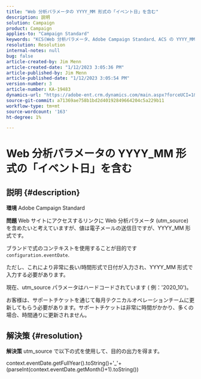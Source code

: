 ```yaml
---
title: "Web 分析パラメータの YYYY_MM 形式の「イベント日」を含む"
description: 説明
solution: Campaign
product: Campaign
applies-to: "Campaign Standard"
keywords: "KCS(Web 分析パラメータ、Adobe Campaign Standard、ACS の YYYY_MM 形式の「イベント日」を含む )"
resolution: Resolution
internal-notes: null
bug: false
article-created-by: Jim Menn
article-created-date: "1/12/2023 3:05:36 PM"
article-published-by: Jim Menn
article-published-date: "1/12/2023 3:05:54 PM"
version-number: 3
article-number: KA-19483
dynamics-url: "https://adobe-ent.crm.dynamics.com/main.aspx?forceUCI=1&pagetype=entityrecord&etn=knowledgearticle&id=e091d78d-8a92-ed11-aad1-6045bd0065f9"
source-git-commit: a71369ae758b1bd2d40192849664204c5a229b11
workflow-type: tm+mt
source-wordcount: '163'
ht-degree: 1%

---
```


# Web 分析パラメータの YYYY_MM 形式の「イベント日」を含む

## 説明 {#description}


<b>環境</b>
Adobe Campaign Standard

<b>問題</b>
Web サイトにアクセスするリンクに Web 分析パラメータ (utm_source) を含めたいと考えていますが、値は電子メールの送信日ですが、YYYY_MM 形式です。

ブランドで式のコンテキストを使用することが目的です `configuration.eventDate`.

ただし、これにより非常に長い/時間形式で日付が入力され、YYYY_MM 形式で入力する必要があります。

現在、utm_source パラメータはハードコードされています ( 例：&#39;2020_10&#39;)。

お客様は、サポートチケットを通じて毎月テクニカルオペレーションチームに更新してもらう必要があります。サポートチケットは非常に時間がかかり、多くの場合、時間通りに更新されません。


## 解決策 {#resolution}


<b>解決策</b>
utm_source で以下の式を使用して、目的の出力を得ます。

context.eventDate.getFullYear().toString()+&#39;_&#39;+(parseInt(context.eventDate.getMonth()+1).toString())
